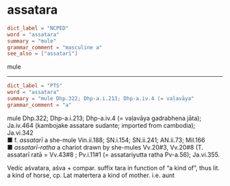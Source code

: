 # assatara

``` toml
dict_label = "NCPED"
word = "assatara"
summary = "mule"
grammar_comment = "masculine a"
see_also = ["assatarī"]
```

mule

--------------------

``` toml
dict_label = "PTS"
word = "assatara"
summary = "mule Dhp.322; Dhp-a.i.213; Dhp-a.iv.4 (= vaḷavāya"
grammar_comment = "a"
```

mule Dhp.322; Dhp\-a.i.213; Dhp\-a.iv.4 (= vaḷavāya gadrabhena jāta); Ja.iv.464 (kambojake assatare sudante; imported from cambodia); Ja.vi.342  
■ f. *assatarī* a she\-mule Vin.ii.188; SN.i.154; SN.ii.241; AN.ii.73; Mil.166  
■ *assatarī\-ratha* a chariot drawn by she\-mules Vv.20#3, Vv.20#8 (T. assatarī ratā = Vv.43#8 ; Pv.i.11#1 (= assatariyutta ratha Pv\-a.56); Ja.vi.355.

Vedic aśvatara, aśva \+ compar. suffix tara in function of “a kind of”, thus lit. a kind of horse, cp. Lat matertera a kind of mother. i.e. aunt

